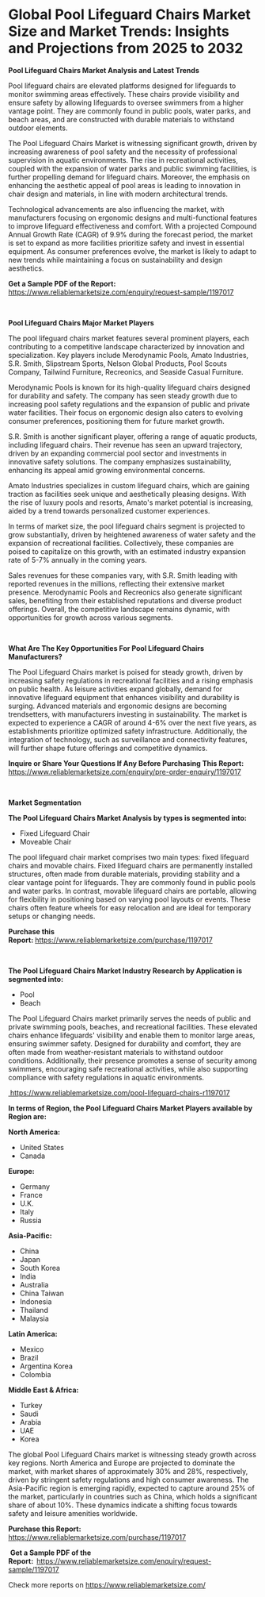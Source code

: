 <p><h1>Global Pool Lifeguard Chairs Market Size and Market Trends: Insights and Projections from 2025 to 2032</h1></p><p><strong>Pool Lifeguard Chairs Market Analysis and Latest Trends</strong></p>
<p><p>Pool lifeguard chairs are elevated platforms designed for lifeguards to monitor swimming areas effectively. These chairs provide visibility and ensure safety by allowing lifeguards to oversee swimmers from a higher vantage point. They are commonly found in public pools, water parks, and beach areas, and are constructed with durable materials to withstand outdoor elements.</p><p>The Pool Lifeguard Chairs Market is witnessing significant growth, driven by increasing awareness of pool safety and the necessity of professional supervision in aquatic environments. The rise in recreational activities, coupled with the expansion of water parks and public swimming facilities, is further propelling demand for lifeguard chairs. Moreover, the emphasis on enhancing the aesthetic appeal of pool areas is leading to innovation in chair design and materials, in line with modern architectural trends.</p><p>Technological advancements are also influencing the market, with manufacturers focusing on ergonomic designs and multi-functional features to improve lifeguard effectiveness and comfort. With a projected Compound Annual Growth Rate (CAGR) of 9.9% during the forecast period, the market is set to expand as more facilities prioritize safety and invest in essential equipment. As consumer preferences evolve, the market is likely to adapt to new trends while maintaining a focus on sustainability and design aesthetics.</p></p>
<p><strong>Get a Sample PDF of the Report:&nbsp;</strong> <a href="https://www.reliablemarketsize.com/enquiry/request-sample/1197017?utm_campaign=2005&utm_medium=2&utm_source=Github&utm_content=ia&utm_term=19022025&utm_id=pool-lifeguard-chairs">https://www.reliablemarketsize.com/enquiry/request-sample/1197017</a></p>
<p>&nbsp;</p>
<p><strong>Pool Lifeguard Chairs Major Market Players</strong></p>
<p><p>The pool lifeguard chairs market features several prominent players, each contributing to a competitive landscape characterized by innovation and specialization. Key players include Merodynamic Pools, Amato Industries, S.R. Smith, Slipstream Sports, Nelson Global Products, Pool Scouts Company, Tailwind Furniture, Recreonics, and Seaside Casual Furniture. </p><p>Merodynamic Pools is known for its high-quality lifeguard chairs designed for durability and safety. The company has seen steady growth due to increasing pool safety regulations and the expansion of public and private water facilities. Their focus on ergonomic design also caters to evolving consumer preferences, positioning them for future market growth.</p><p>S.R. Smith is another significant player, offering a range of aquatic products, including lifeguard chairs. Their revenue has seen an upward trajectory, driven by an expanding commercial pool sector and investments in innovative safety solutions. The company emphasizes sustainability, enhancing its appeal amid growing environmental concerns.</p><p>Amato Industries specializes in custom lifeguard chairs, which are gaining traction as facilities seek unique and aesthetically pleasing designs. With the rise of luxury pools and resorts, Amato's market potential is increasing, aided by a trend towards personalized customer experiences.</p><p>In terms of market size, the pool lifeguard chairs segment is projected to grow substantially, driven by heightened awareness of water safety and the expansion of recreational facilities. Collectively, these companies are poised to capitalize on this growth, with an estimated industry expansion rate of 5-7% annually in the coming years.</p><p>Sales revenues for these companies vary, with S.R. Smith leading with reported revenues in the millions, reflecting their extensive market presence. Merodynamic Pools and Recreonics also generate significant sales, benefiting from their established reputations and diverse product offerings. Overall, the competitive landscape remains dynamic, with opportunities for growth across various segments.</p></p>
<p>&nbsp;</p>
<p><strong>What Are The Key Opportunities For Pool Lifeguard Chairs Manufacturers?</strong></p>
<p><p>The Pool Lifeguard Chairs market is poised for steady growth, driven by increasing safety regulations in recreational facilities and a rising emphasis on public health. As leisure activities expand globally, demand for innovative lifeguard equipment that enhances visibility and durability is surging. Advanced materials and ergonomic designs are becoming trendsetters, with manufacturers investing in sustainability. The market is expected to experience a CAGR of around 4-6% over the next five years, as establishments prioritize optimized safety infrastructure. Additionally, the integration of technology, such as surveillance and connectivity features, will further shape future offerings and competitive dynamics.</p></p>
<p><strong>Inquire or Share Your Questions If Any Before Purchasing This Report:</strong> <a href="https://www.reliablemarketsize.com/enquiry/pre-order-enquiry/1197017?utm_campaign=2005&utm_medium=2&utm_source=Github&utm_content=ia&utm_term=19022025&utm_id=pool-lifeguard-chairs">https://www.reliablemarketsize.com/enquiry/pre-order-enquiry/1197017</a></p>
<p>&nbsp;</p>
<p><strong>Market Segmentation</strong></p>
<p><strong>The Pool Lifeguard Chairs Market Analysis by types is segmented into:</strong></p>
<p><ul><li>Fixed Lifeguard Chair</li><li>Moveable Chair</li></ul></p>
<p><p>The pool lifeguard chair market comprises two main types: fixed lifeguard chairs and movable chairs. Fixed lifeguard chairs are permanently installed structures, often made from durable materials, providing stability and a clear vantage point for lifeguards. They are commonly found in public pools and water parks. In contrast, movable lifeguard chairs are portable, allowing for flexibility in positioning based on varying pool layouts or events. These chairs often feature wheels for easy relocation and are ideal for temporary setups or changing needs.</p></p>
<p><strong>Purchase this Report:&nbsp;</strong><a href="https://www.reliablemarketsize.com/purchase/1197017?utm_campaign=2005&utm_medium=2&utm_source=Github&utm_content=ia&utm_term=19022025&utm_id=pool-lifeguard-chairs">https://www.reliablemarketsize.com/purchase/1197017</a></p>
<p>&nbsp;</p>
<p><strong>The Pool Lifeguard Chairs Market Industry Research by Application is segmented into:</strong></p>
<p><ul><li>Pool</li><li>Beach</li></ul></p>
<p><p>The Pool Lifeguard Chairs market primarily serves the needs of public and private swimming pools, beaches, and recreational facilities. These elevated chairs enhance lifeguards' visibility and enable them to monitor large areas, ensuring swimmer safety. Designed for durability and comfort, they are often made from weather-resistant materials to withstand outdoor conditions. Additionally, their presence promotes a sense of security among swimmers, encouraging safe recreational activities, while also supporting compliance with safety regulations in aquatic environments.</p></p>
<p><a href="https://www.reliablemarketsize.com/pool-lifeguard-chairs-r1197017?utm_campaign=2005&utm_medium=2&utm_source=Github&utm_content=ia&utm_term=19022025&utm_id=pool-lifeguard-chairs">&nbsp;https://www.reliablemarketsize.com/pool-lifeguard-chairs-r1197017</a></p>
<p><strong>In terms of Region, the Pool Lifeguard Chairs Market Players available by Region are:</strong></p>
<p>
    <p> <strong> North America: </strong>
        <ul>
            <li>United States</li>
            <li>Canada</li>
        </ul>
        </p> 
    <p> <strong> Europe: </strong>
        <ul>
            <li>Germany</li>
            <li>France</li>
            <li>U.K.</li>
            <li>Italy</li>
            <li>Russia</li>
        </ul>
        </p> 
    <p> <strong> Asia-Pacific: </strong>
        <ul>
            <li>China</li>
            <li>Japan</li>
            <li>South Korea</li>
            <li>India</li>
            <li>Australia</li>
            <li>China Taiwan</li>
            <li>Indonesia</li>
            <li>Thailand</li>
            <li>Malaysia</li>
        </ul>
        </p> 
    <p> <strong> Latin America: </strong>
        <ul>
            <li>Mexico</li>
            <li>Brazil</li>
            <li>Argentina Korea</li>
            <li>Colombia</li>
        </ul>
        </p> 
    <p> <strong> Middle East & Africa: </strong>
        <ul>
            <li>Turkey</li>
            <li>Saudi</li>
            <li>Arabia</li>
            <li>UAE</li>
            <li>Korea</li>
        </ul>
    </p>
    </p>
<p><p>The global Pool Lifeguard Chairs market is witnessing steady growth across key regions. North America and Europe are projected to dominate the market, with market shares of approximately 30% and 28%, respectively, driven by stringent safety regulations and high consumer awareness. The Asia-Pacific region is emerging rapidly, expected to capture around 25% of the market, particularly in countries such as China, which holds a significant share of about 10%. These dynamics indicate a shifting focus towards safety and leisure amenities worldwide.</p></p>
<p><strong>Purchase this Report: </strong><a href="https://www.reliablemarketsize.com/purchase/1197017?utm_campaign=2005&utm_medium=2&utm_source=Github&utm_content=ia&utm_term=19022025&utm_id=pool-lifeguard-chairs">https://www.reliablemarketsize.com/purchase/1197017</a></p>
<p>&nbsp;<strong>Get a Sample PDF of the Report:&nbsp;&nbsp;</strong><a href="https://www.reliablemarketsize.com/enquiry/request-sample/1197017?utm_campaign=2005&utm_medium=2&utm_source=Github&utm_content=ia&utm_term=19022025&utm_id=pool-lifeguard-chairs">https://www.reliablemarketsize.com/enquiry/request-sample/1197017</a></p>
<p><strong></strong></p>
<p>Check more reports on <a href="https://www.reliablemarketsize.com/?utm_campaign=2005&utm_medium=2&utm_source=Github&utm_content=ia&utm_term=19022025&utm_id=pool-lifeguard-chairs">https://www.reliablemarketsize.com/</a></p>